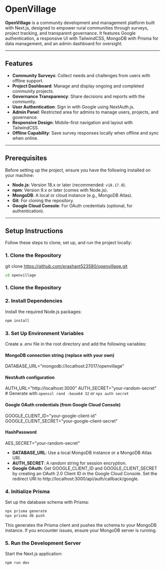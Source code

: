 # OpenVillage

**OpenVillage** is a community development and management platform built with Next.js, designed to empower rural communities through surveys, project tracking, and transparent governance. It features Google authentication, a responsive UI with TailwindCSS, MongoDB with Prisma for data management, and an admin dashboard for oversight.

---

## Features
- **Community Surveys**: Collect needs and challenges from users with offline support.
- **Project Dashboard**: Manage and display ongoing and completed community projects.
- **Governance Transparency**: Share decisions and reports with the community.
- **User Authentication**: Sign in with Google using NextAuth.js.
- **Admin Panel**: Restricted area for admins to manage users, projects, and governance.
- **Responsive Design**: Mobile-first navigation and layout with TailwindCSS.
- **Offline Capability**: Save survey responses locally when offline and sync when online.

---

## Prerequisites
Before setting up the project, ensure you have the following installed on your machine:
- **Node.js**: Version 18.x or later (recommended: `v18.17.0`).
- **npm**: Version 9.x or later (comes with Node.js).
- **MongoDB**: A local or cloud instance (e.g., MongoDB Atlas).
- **Git**: For cloning the repository.
- **Google Cloud Console**: For OAuth credentials (optional, for authentication).

---

## Setup Instructions
Follow these steps to clone, set up, and run the project locally:

### 1. Clone the Repository
git clone https://github.com/prashant523580/openvillage.git
```bash
cd openvillage
```
### 1. Clone the Repository

### 2. Install Dependencies
Install the required Node.js packages:
```bash
npm install
```
### 3. Set Up Environment Variables
Create a .env file in the root directory and add the following variables:

#### MongoDB connection string (replace with your own)
DATABASE_URL="mongodb://localhost:27017/openvillage"

#### NextAuth configuration
AUTH_URL="http://localhost:3000"
AUTH_SECRET="your-random-secret" # Generate with `openssl rand -base64 32` or `npx auth secret`

#### Google OAuth credentials (from Google Cloud Console)
GOOGLE_CLIENT_ID="your-google-client-id"
GOOGLE_CLIENT_SECRET="your-google-client-secret"
#### HashPassword
AES_SECRET="your-random-secret"

- **DATABASE_URL**: Use a local MongoDB instance or a MongoDB Atlas URI.
- **AUTH_SECRET**: A random string for session encryption.
- **Google OAuth**: Get GOOGLE_CLIENT_ID and GOOGLE_CLIENT_SECRET by creating an OAuth 2.0 Client ID in the Google Cloud Console. Set the redirect URI to http://localhost:3000/api/auth/callback/google.

### 4. Initialize Prisma
Set up the database schema with Prisma:
```bash
npx prisma generate
npx prisma db push
```
This generates the Prisma client and pushes the schema to your MongoDB instance.
If you encounter issues, ensure your MongoDB server is running.

### 5. Run the Development Server
Start the Next.js application:
```bash
npm run dev
```
